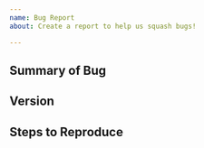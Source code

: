 ```yaml
---
name: Bug Report 
about: Create a report to help us squash bugs!

---
```


<!-- < < < < < < < < < < < < < < < < < < < < < < < < < < < < < < < < < ☺ 
v                            ✰  Thanks for opening an issue! ✰    
v    Before smashing the submit button please review the template.
v    Please also ensure that this is not a duplicate issue :)  
☺ > > > > > > > > > > > > > > > > > > > > > > > > > > > > > > > > >  -->

<!--
IMPORTANT: Prior to opening a bug report, check if it affects one of the core modules
and if its elegible for a bug bounty on `SECURITY.md`. Bugs that are not submitted
through the appropriate channels won't receive any bounty.
 -->

## Summary of Bug

<!-- Concisely describe the issue -->

## Version

<!-- git commit hash or release version -->

## Steps to Reproduce

<!-- What commands in order should someone run to reproduce your problem? -->